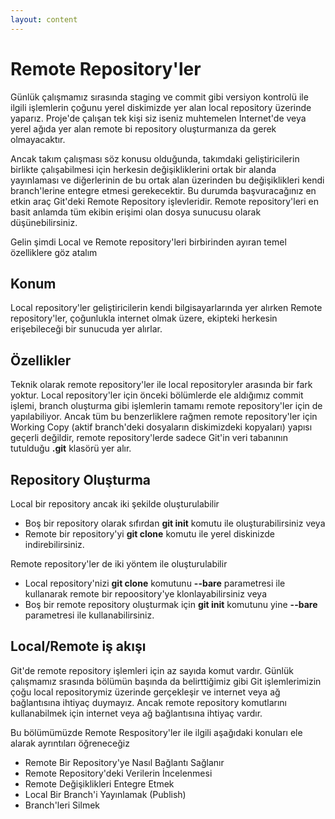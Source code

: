 ```yaml
---
layout: content
---
```


# Remote Repository'ler

Günlük çalışmamız sırasında staging ve commit gibi versiyon kontrolü ile ilgili işlemlerin çoğunu yerel diskimizde yer alan local repository üzerinde yaparız. Proje'de çalışan tek kişi siz iseniz muhtemelen Internet'de veya yerel ağıda yer alan remote bi repository oluşturmanıza da gerek olmayacaktır.

Ancak takım çalışması söz konusu olduğunda, takımdaki geliştiricilerin birlikte çalışabilmesi için herkesin değişikliklerini ortak bir alanda yayınlaması ve diğerlerinin de bu ortak alan üzerinden bu değişiklikleri kendi branch'lerine entegre etmesi gerekecektir. Bu durumda başvuracağınız en etkin araç Git'deki Remote Repository işlevleridir. Remote repository'leri en basit anlamda tüm ekibin erişimi olan dosya sunucusu olarak düşünebilirsiniz.

Gelin şimdi Local ve Remote repository'leri birbirinden ayıran temel özelliklere göz atalım

## Konum

Local repository'ler geliştiricilerin kendi bilgisayarlarında yer alırken Remote repository'ler, çoğunlukla internet olmak üzere, ekipteki herkesin erişebileceği bir sunucuda yer alırlar.

## Özellikler

Teknik olarak remote repository'ler ile local repositoryler arasında bir fark yoktur. Local repository'ler için önceki bölümlerde ele aldığımız commit işlemi, branch oluşturma gibi işlemlerin tamamı remote repository'ler için de yapılabiliyor. Ancak tüm bu benzerliklere rağmen remote repository'ler için Working Copy \(aktif branch'deki dosyaların diskimizdeki kopyaları\) yapısı geçerli değildir, remote repository'lerde sadece Git'in veri tabanının tutulduğu **.git** klasörü yer alır.

## Repository Oluşturma

Local bir repository ancak iki şekilde oluşturulabilir

* Boş bir repository olarak sıfırdan **git init** komutu ile oluşturabilirsiniz veya
* Remote bir repository'yi **git clone** komutu ile yerel diskinizde indirebilirsiniz.

Remote repository'ler de iki yöntem ile oluşturulabilir

* Local repository'nizi **git clone** komutunu **--bare** parametresi ile kullanarak remote bir repoository'ye klonlayabilirsiniz veya
* Boş bir remote repository oluşturmak için **git init** komutunu yine **--bare** parametresi ile kullanabilirsiniz.

## Local/Remote iş akışı

Git'de remote repository işlemleri için az sayıda komut vardır. Günlük çalışmamız srasında bölümün başında da belirttiğimiz gibi Git işlemlerimizin çoğu local repositorymiz üzerinde gerçekleşir ve internet veya ağ bağlantısına ihtiyaç duymayız. Ancak remote repository komutlarını kullanabilmek için internet veya ağ bağlantısına ihtiyaç vardır.

Bu bölümümüzde Remote Respository'ler ile ilgili aşağıdaki konuları ele alarak ayrıntıları öğreneceğiz

* Remote Bir Repository'ye Nasıl Bağlantı Sağlanır
* Remote Repository'deki Verilerin İncelenmesi
* Remote Değişiklikleri Entegre Etmek
* Local Bir Branch'i Yayınlamak \(Publish\)
* Branch'leri Silmek
